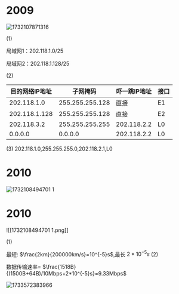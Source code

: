 # 2009
![1732107871316](https://github.com/user-attachments/assets/4fe03303-4fab-4181-bd64-157c2c3b5f6f)

(1)

局域网1：202.118.1.0/25
 
局域网2：202.118.1.128/25
 
(2)

| 目的网络IP地址      | 子网掩码            | 吓一跳IP地址     | 接口  |
| ------------- | --------------- | ----------- | --- |
| 202.118.1.0   | 255.255.255.128 | 直接          | E1  |
| 202.118.1.128 | 255.255.255.128 | 直接          | E2  |
| 202.118.3.2   | 255.255.255.255 | 202.118.2.2 | L0  |
| 0.0.0.0       | 0.0.0.0         | 202.118.2.2 | L0  |

(3)
	202.118.1.0,255.255.255.0,202.118.2.1,L0
# 2010
![1732108494701 1](https://github.com/user-attachments/assets/e34f8567-9dfe-4e36-ba53-5534b6c7b505)

# 2010
![[1732108494701 1.png]]

(1)

最短: $\frac{2km}{200000km/s}=10^{-5}s$,最长 $2*10^{-5}s$
(2)

数据传输速率= $\frac{1518B}{(1500B+64B)/10Mbps+2*10^{-5}s}=9.33Mbps$

![1733572383966](https://github.com/user-attachments/assets/977db09d-38a2-4fd9-b870-81b7ee71c84d)

